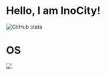 # Hello, I am InoCity!

![GitHub stats](https://github-readme-stats.vercel.app/api?username=InoCity&theme=react&disable_animations=false&rank_icon=github&hide=prs,contribs&include_all_commits=true&show_icons=true)

# OS
<img src="https://skillicons.dev/icons?i=windows"  />
  <img width="12" />
